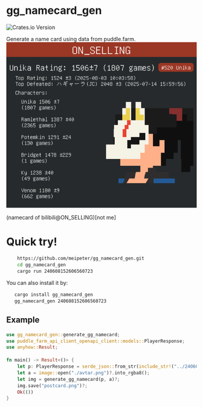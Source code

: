 # gg_namecard_gen
![Crates.io Version](https://img.shields.io/crates/v/gg_namecard_gen)

Generate a name card using data from puddle.farm.
![example](./postcard.png)

(namecard of bilibili@ON_SELLING)[not me]
# Quick try!
```bash
    https://github.com/meipeter/gg_namecard_gen.git
    cd gg_namecard_gen
    cargo run 240608152606560723
```
You can also install it by:
```bash
   cargo install gg_namecard_gen
   gg_namecard_gen 240608152606560723
```
## Example

```rust
use gg_namecard_gen::generate_gg_namecard;
use puddle_farm_api_client_openapi_client::models::PlayerResponse;
use anyhow::Result;

fn main() -> Result<()> {
    let p: PlayerResponse = serde_json::from_str(include_str!("../240608152606560723.json"))?;
    let a = image::open("./avtar.png")?.into_rgba8();
    let img = generate_gg_namecard(p, a)?;
    img.save("postcard.png")?;
    Ok(())
}
```
